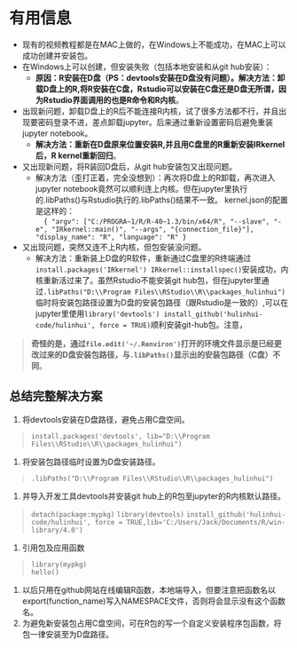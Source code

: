 # 有用信息

+ 现有的视频教程都是在MAC上做的，在Windows上不能成功，在MAC上可以成功创建并安装包。
+ 在Windows上可以创建，但安装失败（包括本地安装和从git hub安装）：
    + **原因：R安装在D盘（PS：devtools安装在D盘没有问题）。解决方法：卸载D盘上的R,将R安装在C盘，Rstudio可以安装在C盘还是D盘无所谓，因为Rstudio界面调用的也是R命令和R内核**。
+ 出现新问题，卸载D盘上的R后不能连接R内核，试了很多方法都不行，并且出现要密码登录不进，差点卸载jupyter。后来通过重新设置密码后避免重装jupyter notebook。
    + **解决方法：重新在D盘原来位置安装R,并且用C盘里的R重新安装IRkernel后，R kernel重新回归**。
+ 又出现新问题，将R装回D盘后，从git hub安装包又出现问题。
    + 解决方法（歪打正着，完全没想到）：再次将D盘上的R卸载，再次进入jupyter notebook竟然可以顺利连上内核。但在jupyter里执行的.libPaths()与Rstudio执行的.libPaths()结果不一致。
    kernel.json的配置是这样的：  
  `  {
  "argv": ["C:/PROGRA~1/R/R-40~1.3/bin/x64/R", "--slave", "-e", "IRkernel::main()", "--args", "{connection_file}"],
  "display_name": "R",
  "language": "R"
   }`
+ 又出现问题，突然又连不上R内核，但包安装没问题。
    + 解决方法：重新装上D盘的R软件，重新通过C盘里的R终端通过`
install.packages('IRkernel')
IRkernel::installspec() `安装成功，内核重新活过来了。虽然Rstudio不能安装git hub包，但在jupyter里通过`.libPaths("D:\\Program Files\\RStudio\\R\\packages_hulinhui")`临时将安装包路径设置为D盘的安装包路径（跟Rstudio是一致的）,可以在jupyter里使用`library('devtools')
install_github('hulinhui-code/hulinhui', force = TRUE)`顺利安装git-hub包。注意，
>**奇怪的是，通过`file.edit('~/.Renviron')`打开的环境文件显示是已经更改过来的D盘安装包路径，与`.libPaths()`显示出的安装包路径（C盘）不同**。

## 总结完整解决方案
1. 将devtools安装在D盘路径，避免占用C盘空间。
>`install.packages('devtools', lib="D:\\Program Files\\RStudio\\R\\packages_hulinhui")`
1. 将安装包路径临时设置为D盘安装路径。
>`.libPaths("D:\\Program Files\\RStudio\\R\\packages_hulinhui")`
1. 并导入开发工具devtools并安装git hub上的R包至jupyter的R内核默认路径。
>`detach(package:mypkg)`
>`library(devtools)`
>`install_github('hulinhui-code/hulinhui', force = TRUE,lib='C:/Users/Jack/Documents/R/win-library/4.0')`
1. 引用包及应用函数
>`library(mypkg)`  
>`hello()`
1. 以后只用在github网站在线编辑R函数，本地端导入，但要注意把函数名以export(function_name)写入NAMESPACE文件，否则将会显示没有这个函数名。
1. 为避免新安装包占用C盘空间，可在R包的写一个自定义安装程序包函数，将包一律安装至为D盘路径。

